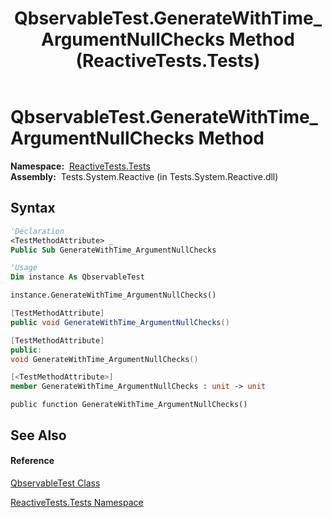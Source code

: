 ﻿---
title: QbservableTest.GenerateWithTime_ArgumentNullChecks Method  (ReactiveTests.Tests)
TOCTitle: GenerateWithTime_ArgumentNullChecks Method
ms:assetid: M:ReactiveTests.Tests.QbservableTest.GenerateWithTime_ArgumentNullChecks
ms:mtpsurl: https://msdn.microsoft.com/en-us/library/reactivetests.tests.qbservabletest.generatewithtime_argumentnullchecks(v=VS.103)
ms:contentKeyID: 36621033
ms.date: 06/28/2011
mtps_version: v=VS.103
f1_keywords:
- ReactiveTests.Tests.QbservableTest.GenerateWithTime_ArgumentNullChecks
dev_langs:
- CSharp
- JScript
- VB
- FSharp
- c++
---

# QbservableTest.GenerateWithTime\_ArgumentNullChecks Method

**Namespace:**  [ReactiveTests.Tests](hh289046\(v=vs.103\).md)  
**Assembly:**  Tests.System.Reactive (in Tests.System.Reactive.dll)

## Syntax

``` vb
'Declaration
<TestMethodAttribute> _
Public Sub GenerateWithTime_ArgumentNullChecks
```

``` vb
'Usage
Dim instance As QbservableTest

instance.GenerateWithTime_ArgumentNullChecks()
```

``` csharp
[TestMethodAttribute]
public void GenerateWithTime_ArgumentNullChecks()
```

``` c++
[TestMethodAttribute]
public:
void GenerateWithTime_ArgumentNullChecks()
```

``` fsharp
[<TestMethodAttribute>]
member GenerateWithTime_ArgumentNullChecks : unit -> unit 
```

``` jscript
public function GenerateWithTime_ArgumentNullChecks()
```

## See Also

#### Reference

[QbservableTest Class](hh315250\(v=vs.103\).md)

[ReactiveTests.Tests Namespace](hh289046\(v=vs.103\).md)

